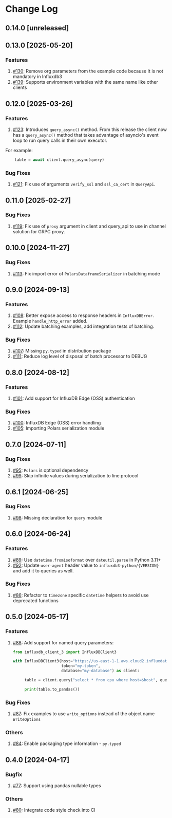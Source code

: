# Change Log

## 0.14.0 [unreleased]

## 0.13.0 [2025-05-20]

### Features

1. [#130](https://github.com/InfluxCommunity/influxdb3-python/pull/130): Remove org parameters from the example code because It is not mandatory in Influxdb3
2. [#139](https://github.com/InfluxCommunity/influxdb3-python/pull/139): Supports environment variables with the same name like other clients   

## 0.12.0 [2025-03-26] 

### Features

1. [#123](https://github.com/InfluxCommunity/influxdb3-python/pull/123): Introduces `query_async()` method. From this release the client now has a `query_async()` method that takes advantage of asyncio's event loop to run query calls in their own executor.

For example:
```python
    table = await client.query_async(query)
```

### Bug Fixes

1. [#121](https://github.com/InfluxCommunity/influxdb3-python/pull/121): Fix use of arguments `verify_ssl` and `ssl_ca_cert` in `QueryApi`.

## 0.11.0 [2025-02-27]

### Bug Fixes

1. [#119](https://github.com/InfluxCommunity/influxdb3-python/pull/119): Fix use of `proxy` argument in client and query_api to use in channel solution for GRPC proxy.

## 0.10.0 [2024-11-27]

### Bug Fixes

1. [#113](https://github.com/InfluxCommunity/influxdb3-python/pull/113): Fix import error of `PolarsDataframeSerializer` in batching mode

## 0.9.0 [2024-09-13]

### Features

1. [#108](https://github.com/InfluxCommunity/influxdb3-python/pull/108): Better expose access to response headers in `InfluxDBError`.  Example `handle_http_error` added.
2. [#112](https://github.com/InfluxCommunity/influxdb3-python/pull/112): Update batching examples, add integration tests of batching.

### Bug Fixes

1. [#107](https://github.com/InfluxCommunity/influxdb3-python/pull/107): Missing `py.typed` in distribution package
1. [#111](https://github.com/InfluxCommunity/influxdb3-python/pull/111): Reduce log level of disposal of batch processor to DEBUG

## 0.8.0 [2024-08-12]

### Features

1. [#101](https://github.com/InfluxCommunity/influxdb3-python/pull/101): Add support for InfluxDB Edge (OSS) authentication

### Bug Fixes

1. [#100](https://github.com/InfluxCommunity/influxdb3-python/pull/100): InfluxDB Edge (OSS) error handling
1. [#105](https://github.com/InfluxCommunity/influxdb3-python/pull/105): Importing Polars serialization module

## 0.7.0 [2024-07-11]

### Bug Fixes

1. [#95](https://github.com/InfluxCommunity/influxdb3-python/pull/95): `Polars` is optional dependency
1. [#99](https://github.com/InfluxCommunity/influxdb3-python/pull/99): Skip infinite values during serialization to line protocol

## 0.6.1 [2024-06-25]

### Bug Fixes

1. [#98](https://github.com/InfluxCommunity/influxdb3-python/pull/98): Missing declaration for `query` module

## 0.6.0 [2024-06-24]

### Features

1. [#89](https://github.com/InfluxCommunity/influxdb3-python/pull/89): Use `datetime.fromisoformat` over `dateutil.parse` in Python 3.11+
1. [#92](https://github.com/InfluxCommunity/influxdb3-python/pull/92): Update `user-agent` header value to `influxdb3-python/{VERSION}` and add it to queries as well. 

### Bug Fixes

1. [#86](https://github.com/InfluxCommunity/influxdb3-python/pull/86): Refactor to `timezone` specific `datetime` helpers to avoid use deprecated functions

## 0.5.0 [2024-05-17]

### Features

1. [#88](https://github.com/InfluxCommunity/influxdb3-python/pull/88): Add support for named query parameters:
   ```python
   from influxdb_client_3 import InfluxDBClient3

   with InfluxDBClient3(host="https://us-east-1-1.aws.cloud2.influxdata.com",
                        token="my-token",
                        database="my-database") as client:

        table = client.query("select * from cpu where host=$host", query_parameters={"host": "server01"})

        print(table.to_pandas())

    ```

### Bug Fixes

1. [#87](https://github.com/InfluxCommunity/influxdb3-python/pull/87): Fix examples to use `write_options` instead of the object name `WriteOptions`

### Others

1. [#84](https://github.com/InfluxCommunity/influxdb3-python/pull/84): Enable packaging type information - `py.typed`

## 0.4.0 [2024-04-17]

### Bugfix

1. [#77](https://github.com/InfluxCommunity/influxdb3-python/pull/77): Support using pandas nullable types

### Others

1. [#80](https://github.com/InfluxCommunity/influxdb3-python/pull/80): Integrate code style check into CI
